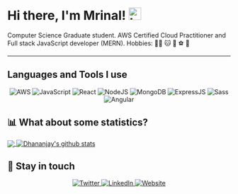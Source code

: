 # Hi there, I'm Mrinal! <img src="https://user-images.githubusercontent.com/1303154/88677602-1635ba80-d120-11ea-84d8-d263ba5fc3c0.gif" width="28px" alt="hi"> 

Computer Science Graduate student.
AWS Certified Cloud Practitioner and Full stack JavaScript developer (MERN).
Hobbies: 👨‍💻 🐱 🥋 ⚽ 🥊

---

## Languages and Tools I use
<div align="center">
  <img alt="AWS" src="https://img.shields.io/badge/AWS-%23FF9900.svg?style=for-the-badge&logo=amazon-aws&logoColor=white"/>
  <img alt="JavaScript" src="https://img.shields.io/badge/javascript-%23323330.svg?style=for-the-badge&logo=javascript&logoColor=%23F7DF1E"/>
  <img alt="React" src="https://img.shields.io/badge/react-%2320232a.svg?style=for-the-badge&logo=react&logoColor=%2361DAFB"/>
  <img alt="NodeJS" src="https://img.shields.io/badge/node.js-%2343853D.svg?style=for-the-badge&logo=node-dot-js&logoColor=white"/>
  <img alt="MongoDB" src="https://img.shields.io/badge/mongodb-%2314354C.svg?style=for-the-badge&logo=mongodb&logoColor=white"/>
  <img alt="ExpressJS" src="https://img.shields.io/badge/express-%2314354C.svg?style=for-the-badge&logo=express&logoColor=white"/>
  <img alt="Sass" src="https://img.shields.io/badge/sass-%2314354C.svg?style=for-the-badge&logo=sass&logoColor=white"/>
  <img alt="Angular" src="https://img.shields.io/badge/angular-%2314354C.svg?style=for-the-badge&logo=angular&logoColor=white"/>
</div>

## :bar_chart:	What about some statistics?
<a href="https://github.com/mrynalrai">
  <img align="center" src="https://github-readme-stats.vercel.app/api/top-langs/?username=mrynalrai&theme=great-gatsby&layout=compact&langs_count=10" />
</a>
<a href="https://github.com/mrynalrai">
 <img align="center" src="https://github-readme-stats.vercel.app/api?username=mrynalrai&show_icons=true&theme=great-gatsby&line_height=27" alt="Dhananjay's github stats"/>
</a>

## :link:	Stay in touch

<div align="center">
  <a href="https://twitter.com/McAlooTikky" target="_blank">
    <img alt="Twitter" src="https://img.shields.io/badge/McAlooTikky-%231DA1F2.svg?style=for-the-badge&logo=Twitter&logoColor=white"/>
  </a>
  <a href="https://www.linkedin.com/in/mrinal-rai-37a33b11a/" target="_blank">
    <img alt="LinkedIn" src="https://img.shields.io/badge/linkedin-%230077B5.svg?style=for-the-badge&logo=linkedin&logoColor=white"/>
  </a>
  <a href="https://mrinalrai.in/" target="_blank">
  <img alt="Website" src="https://img.shields.io/badge/Website-%231877F2.svg?style=for-the-badge&logo=Website&logoColor=white"/>
  </a>
</a>
</div>

